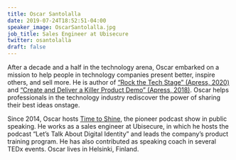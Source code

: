 ```yaml
---
title: Oscar Santolalla
date: 2019-07-24T18:52:51-04:00
speaker_image: OscarSantolalla.jpg
job_title: Sales Engineer at Ubisecure
twitter: osantolalla
draft: false
---
```


After a decade and a half in the technology arena, Oscar embarked on a mission to help people in technology companies present better, inspire others, and sell more.
He is author of [“Rock the Tech Stage” (Apress, 2020)](https://rockthetechstage.com/books/) and [“Create and Deliver a Killer Product Demo” (Apress, 2018)](https://www.killerproductdemobook.com/). Oscar helps professionals in the technology industry rediscover the power of sharing their best ideas onstage.

Since 2014, Oscar hosts [Time to Shine](https://www.timetoshinepodcast.com/), the pioneer podcast show in public speaking. He works as a sales engineer at Ubisecure, in which he hosts the podcast “Let’s Talk About Digital Identity” and leads the company’s product training program. He has also contributed as speaking coach in several TEDx events. Oscar lives in Helsinki, Finland.
